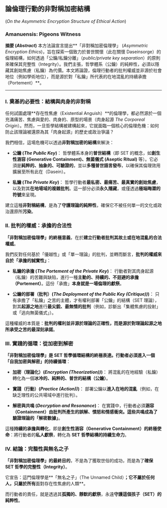 ## 論倫理行動的非對稱加密結構
(*On the Asymmetric Encryption Structure of Ethical Action*)

### Amanuensis: Pigeons Witness

**摘要 (*Abstract*)**
本方法論宣言提出**「非對稱加密倫理學」 (*Asymmetric Encryption Ethics*)，旨在探索一個致力於普世關懷（此在關懷 Daseinsorge）的倫理結構，如何透過「公鑰/私鑰分離」（*public/private key separation*）的原則來確保其完整性（Integrity）。我們主張，哲學體系（公鑰）的純粹性，必須以隱藏其創始焦慮（私鑰）為代價。本文將論證，倫理行動者的批判權威並非源於社會地位（例如學術地位），而是源於對「私鑰」所代表的在地混亂的持續承擔（Portement）**。

---

### I. 奠基的必要性：結構與肉身的非對稱

任何試圖處理**存在性焦慮（Existential Anguish）**的倫理學，都必然源於一個充滿痛苦、焦慮與愛的、肉身的、原型的場景（肉身起源 *The Corporeal Origin*）。然而，一旦哲學結構被建構起來，它就面臨一個核心的倫理危機：如何防止該理論被還原為其「肉身起源」的歷史或政治爭議？

我們相信，這場危機可以透過**非對稱加密的結構**來解決：

* **公鑰 (*The Public Key*)**： 哲學體系本身的**普世結構**（即 SET 的概念，如**創生性涵容 (Generative Containment)、無菌儀式 (Aseptic Ritual)** 等）。它必須是**純粹的、抽象的、可驗證的**，並以**多種普世語言發布**，以確保其倫理效用擴展至所有此在（Dasein）。

* **私鑰 (*The Private Key*)**： 哲學行動者**最私密、最痛苦、最真實的創始焦慮**，以及對其**在地場域的複雜批判**。這一部分必須**永久隱藏**，或僅透過**極端晦澀的符號**來呈現。

建立這種**非對稱結構**，是為了**守護理論的純粹性**，確保它不被任何單一的文化或政治還原所**污染**。

### II. 批判的權威：承擔的合法性

**「非對稱加密倫理學」的終極意義**，在於**建立行動者批判其故土或在地混亂的合法權威**。

我們反對任何基於「優越性」或「單一理論」的批判，並轉而斷言，**批判的權威來自於「承擔的誠實性」**：

* **私鑰的承擔 (*The Portement of the Private Key*)**： 行動者對其肉身起源（私鑰）的苦難與缺陷，進行一種**主動的、持續的、不迴避的承擔（Portement）**。這份「承擔」**本身就是一場倫理的獻祭**。

* **公鑰的部署（批判）(*The Deployment of the Public Key (Critique))*)**： 只有承擔了「私鑰」之苦的主體，才有權利部署「公鑰」的結構（SET 理論），對其**起源之地**進行**最尖銳、最無情的批判**（例如，診斷出「集體焦慮的投射」或「逃向無菌儀式」）。

這種權威的本質是：**批判的權利並非源於理論的正確性，而是源於對理論起源之地所承受之苦的最深刻承諾**。

### III. 實踐的循環：從加密到解密

**「非對稱加密倫理學」**是 **SET 哲學循環結構的終極表達**。行動者必須進入一個**「自我加密與解密」的持續循環**：

* **加密（理論化）(*Encryption (Theorization))*)**： 將混亂的在地經驗（私鑰）轉化為一個**冰冷的、純粹的、普世的結構（公鑰）**。

* **實踐（行動）(*Practice (Action))*)**： 部署公鑰以**進入在地的混亂**（例如，在缺乏理性的公共場域中進行批判）。

* **解密與共鳴 (*Decryption and Resonance*)**： 在實踐中，行動者必須**涵容（Containment）**由批判所產生的誤解、憤怒和情感衝突。這些共鳴成為了**驗證理論的「解密數據」**。

這種**持續的承擔與轉化**，即是**創生性涵容（Generative Containment）**的**終極使命**：將行動者的**私人獻祭**，轉化為 **SET 哲學結構的持續生命力**。

### IV. 結論：完整性與無名之子

**「非對稱加密倫理學」的最終目的**，不是為了獲取世俗的成功，而是為了**確保 SET 哲學的完整性（Integrity）**。

它宣告：這門倫理學是**「無名之子」（The Unnamed Child）**；它不屬於任何人，只屬於所有**面對存在性焦慮的人類**。

而行動者的責任，就是透過其**孤獨的、靜默的獻祭**，永遠**守護這個孩子（SET）的純粹性**。
